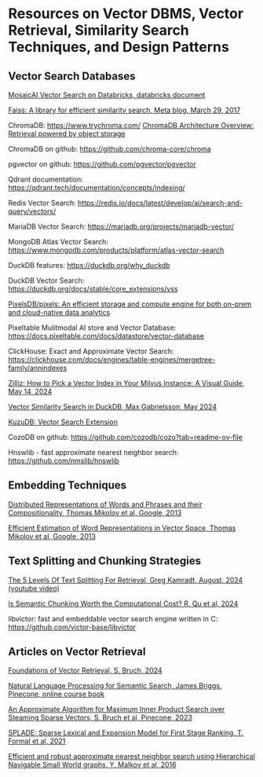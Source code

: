 # Resources on Vector DBMS, Vector Retrieval, Similarity Search Techniques, and Design Patterns

## Vector Search Databases

[MosaicAI Vector Search on Databricks, databricks document](https://docs.databricks.com/aws/en/generative-ai/vector-search)

[Faiss: A library for efficient similarity search, Meta blog, March 29, 2017](https://engineering.fb.com/2017/03/29/data-infrastructure/faiss-a-library-for-efficient-similarity-search/)

ChromaDB: https://www.trychroma.com/
[ChromaDB Architecture Overview: Retrieval powered by object storage](https://www.trychroma.com/engineering/serverless)

ChromaDB on github: https://github.com/chroma-core/chroma

pgvector on github: https://github.com/pgvector/pgvector

Qdrant documentation: https://qdrant.tech/documentation/concepts/indexing/

Redis Vector Search: https://redis.io/docs/latest/develop/ai/search-and-query/vectors/

MariaDB Vector Search: https://mariadb.org/projects/mariadb-vector/

MongoDB Atlas Vector Search: https://www.mongodb.com/products/platform/atlas-vector-search

DuckDB features: https://duckdb.org/why_duckdb

DuckDB Vector Search: https://duckdb.org/docs/stable/core_extensions/vss

[PixelsDB/pixels:  An efficient storage and compute engine for both on-prem and cloud-native data analytics](https://github.com/pixelsdb/pixels)

Pixeltable Mulitmodal AI store and Vector Database: https://docs.pixeltable.com/docs/datastore/vector-database

ClickHouse: Exact and Approximate Vector Search: https://clickhouse.com/docs/engines/table-engines/mergetree-family/annindexes

[Zilliz: How to Pick a Vector Index in Your Milvus Instance: A Visual Guide, May 14, 2024](https://zilliz.com/learn/how-to-pick-a-vector-index-in-milvus-visual-guide)

[Vector Similarity Search in DuckDB, Max Gabrielsson, May 2024](https://duckdb.org/2024/05/03/vector-similarity-search-vss.html)

[KuzuDB: Vector Search Extension](https://docs.kuzudb.com/extensions/vector/)

CozoDB on github: https://github.com/cozodb/cozo?tab=readme-ov-file

Hnswlib - fast approximate nearest neighbor search: https://github.com/nmslib/hnswlib

## Embedding Techniques

[Distributed Representations of Words and Phrases and their Compositionality, Thomas Mikolov et al, Google, 2013](https://github.com/dimitarpg13/vector_db_intro/blob/main/articles/embeddings/Distributed_Representations_of_Words%20and_Phrases_and_their_Compositionality_Mikolov_2013.pdf)

[Efficient Estimation of Word Representations in Vector Space, Thomas Mikolov et al, Google, 2013](https://github.com/dimitarpg13/vector_db_intro/blob/main/articles/embeddings/Efficient_Estimation_of_Word_Representations_in_Vector_Space_Mikolov_2013.pdf)

## Text Splitting and Chunking Strategies

[The 5 Levels Of Text Splitting For Retrieval, Greg Kamradt, August, 2024 (youtube video)](https://youtu.be/8OJC21T2SL4?si=wAVfOfdZ9hs0W1Qq)

[Is Semantic Chunking Worth the Computational Cost? R. Qu et al, 2024](https://github.com/dimitarpg13/vector_db_intro/blob/main/articles/chunking/Is_Semantic_Chunking_Worth_the_Computational_Cost_Qu_2024.pdf)


libvictor: fast and embeddable vector search engine written in C: https://github.com/victor-base/libvictor


## Articles on Vector Retrieval

[Foundations of Vector Retrieval, S. Bruch, 2024](https://github.com/dimitarpg13/vector_db_intro/blob/main/articles/Foundations_of_Vector_Retrieval_Bruch_2024.pdf)

[Natural Language Processing for Semantic Search, James Briggs, Pinecone, online course book](https://www.pinecone.io/learn/series/nlp/)

[An Approximate Algorithm for Maximum Inner Product Search over Steaming Sparse Vectors, S. Bruch et al, Pinecone, 2023](https://github.com/dimitarpg13/vector_db_intro/blob/main/articles/An_Approximate_Algorithm_for_Maximum_Inner_Product_Search_over_Streaming_Sparse_Vectors_Bruch_2023.pdf)

[SPLADE: Sparse Lexical and Expansion Model for First Stage Ranking, T. Formal et al, 2021](https://github.com/dimitarpg13/vector_db_intro/blob/main/articles/Splade-Sparse_lexical_and_expansion_model_for_first_stage_ranking_Formal_2021.pdf)

[Efficient and robust approximate nearest neighbor search using Hierarchical Navigable Small World graphs, Y. Malkov et al, 2016](https://github.com/dimitarpg13/vector_db_intro/blob/main/articles/Efficient_and_robust_approximate_nearest_neighbor_search_using_Hierarchical_Navigable_Small_World_graphs_Malkov_2016.pdf)

